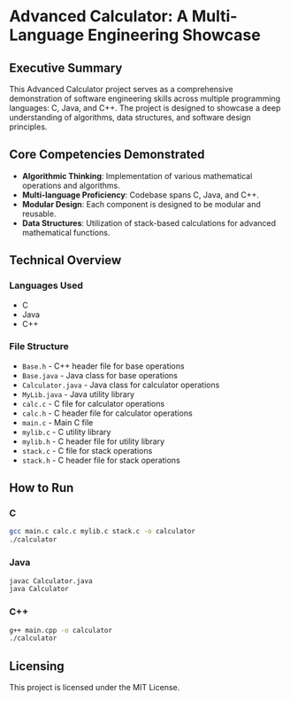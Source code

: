 # Advanced Calculator: A Multi-Language Engineering Showcase

## Executive Summary

This Advanced Calculator project serves as a comprehensive demonstration of software engineering skills across multiple programming languages: C, Java, and C++. The project is designed to showcase a deep understanding of algorithms, data structures, and software design principles.

## Core Competencies Demonstrated

- **Algorithmic Thinking**: Implementation of various mathematical operations and algorithms.
- **Multi-language Proficiency**: Codebase spans C, Java, and C++.
- **Modular Design**: Each component is designed to be modular and reusable.
- **Data Structures**: Utilization of stack-based calculations for advanced mathematical functions.

## Technical Overview

### Languages Used

- C
- Java
- C++

### File Structure

- `Base.h` - C++ header file for base operations
- `Base.java` - Java class for base operations
- `Calculator.java` - Java class for calculator operations
- `MyLib.java` - Java utility library
- `calc.c` - C file for calculator operations
- `calc.h` - C header file for calculator operations
- `main.c` - Main C file
- `mylib.c` - C utility library
- `mylib.h` - C header file for utility library
- `stack.c` - C file for stack operations
- `stack.h` - C header file for stack operations

## How to Run

### C

```bash
gcc main.c calc.c mylib.c stack.c -o calculator
./calculator
```

### Java

```bash
javac Calculator.java
java Calculator
```

### C++

```bash
g++ main.cpp -o calculator
./calculator
```

## Licensing

This project is licensed under the MIT License.
